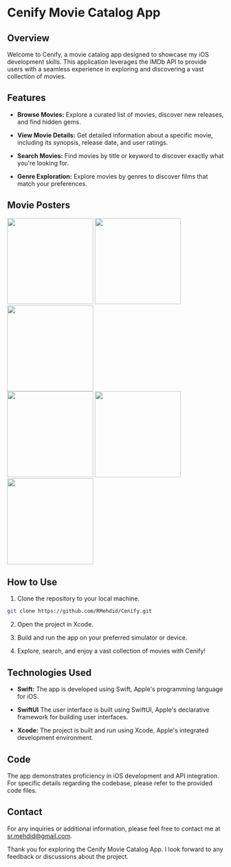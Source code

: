 # Cenify Movie Catalog App

## Overview

Welcome to Cenify, a movie catalog app designed to showcase my iOS development skills. This application leverages the IMDb API to provide users with a seamless experience in exploring and discovering a vast collection of movies.

## Features

- **Browse Movies:** Explore a curated list of movies, discover new releases, and find hidden gems.

- **View Movie Details:** Get detailed information about a specific movie, including its synopsis, release date, and user ratings.

- **Search Movies:** Find movies by title or keyword to discover exactly what you're looking for.

- **Genre Exploration:** Explore movies by genres to discover films that match your preferences.

## Movie Posters

<img src="images/movie1.jpg" width="200"/> <img src="images/movie2.jpg" width="200"/> <img src="images/movie3.jpg" width="200"/> <br>
<img src="images/movie4.jpg" width="200"/> <img src="images/movie5.jpg" width="200"/> <img src="images/movie6.jpg" width="200"/>



## How to Use

1. Clone the repository to your local machine.

```bash
git clone https://github.com/RMehdid/Cenify.git
```

2. Open the project in Xcode.

3. Build and run the app on your preferred simulator or device.

4. Explore, search, and enjoy a vast collection of movies with Cenify!

## Technologies Used

- **Swift:** The app is developed using Swift, Apple's programming language for iOS.

- **SwiftUI** The user interface is built using SwiftUI, Apple's declarative framework for building user interfaces.

- **Xcode:** The project is built and run using Xcode, Apple's integrated development environment.

## Code

The app demonstrates proficiency in iOS development and API integration. For specific details regarding the codebase, please refer to the provided code files.

## Contact

For any inquiries or additional information, please feel free to contact me at sr.mehdid@gmail.com.

Thank you for exploring the Cenify Movie Catalog App. I look forward to any feedback or discussions about the project.
